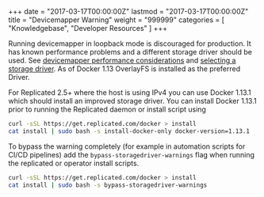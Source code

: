 +++
date = "2017-03-17T00:00:00Z"
lastmod = "2017-03-17T00:00:00Z"
title = "Devicemapper Warning"
weight = "999999"
categories = [ "Knowledgebase", "Developer Resources" ]
+++

Running devicemapper in loopback mode is discouraged for production. It has known performance problems and a different storage driver should be used.  See [devicemapper performance considerations](https://docs.docker.com/engine/userguide/storagedriver/device-mapper-driver/#other-device-mapper-performance-considerations) and [selecting a storage driver](https://docs.docker.com/engine/userguide/storagedriver/selectadriver/). As of Docker 1.13 OverlayFS is installed as the preferred Driver.

For Replicated 2.5+ where the host is using IPv4 you can use Docker 1.13.1 which should install an improved storage driver. You can install Docker 1.13.1 prior to running the Replicated daemon or install script using

```bash
curl -sSL https://get.replicated.com/docker > install
cat install | sudo bash -s install-docker-only docker-version=1.13.1
```

To bypass the warning completely (for example in automation scripts for CI/CD pipelines) add the `bypass-storagedriver-warnings` flag when running the replicated or operator install scripts.

```bash
curl -sSL https://get.replicated.com/docker > install
cat install | sudo bash -s bypass-storagedriver-warnings
```

